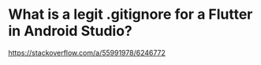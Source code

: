 
# What is a legit .gitignore for a Flutter in Android Studio?
https://stackoverflow.com/a/55991978/6246772
